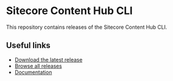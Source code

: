 # Sitecore Content Hub CLI

This repository contains releases of the Sitecore Content Hub CLI.

## Useful links
- [Download the latest release](https://github.com/Sitecore/content-hub-cli/releases/latest)
- [Browse all releases](https://github.com/Sitecore/content-hub-cli/releases)
- [Documentation](https://docs.stylelabs.com/)